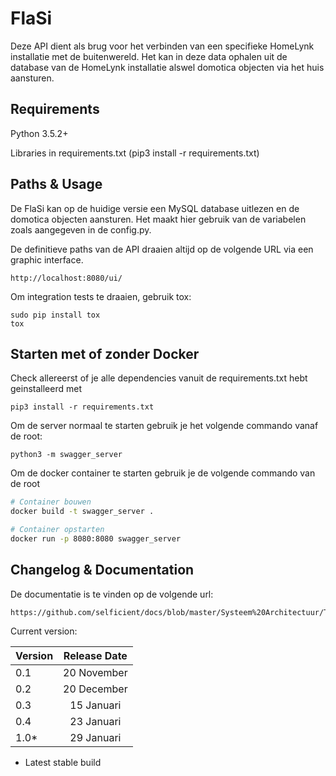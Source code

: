 # FlaSi
Deze API dient als brug voor het verbinden van een specifieke HomeLynk installatie met de buitenwereld.
Het kan in deze data ophalen uit de database van de HomeLynk installatie alswel domotica objecten via het huis aansturen.

## Requirements
Python 3.5.2+

Libraries in requirements.txt (pip3 install -r requirements.txt)

## Paths & Usage
De FlaSi kan op de huidige versie een MySQL database uitlezen en de domotica objecten aansturen.
Het maakt hier gebruik van de variabelen zoals aangegeven in de config.py.

De definitieve paths van de API draaien altijd op de volgende URL via een graphic interface.

```
http://localhost:8080/ui/
```


Om integration tests te draaien, gebruik tox:
```
sudo pip install tox
tox
```

## Starten met of zonder Docker
Check allereerst of je alle dependencies vanuit de requirements.txt hebt geinstalleerd met 
```
pip3 install -r requirements.txt
```

Om de server normaal te starten gebruik je het volgende commando vanaf de root:
```
python3 -m swagger_server
```

Om de docker container te starten gebruik je de volgende commando van de root
```bash
# Container bouwen
docker build -t swagger_server .

# Container opstarten
docker run -p 8080:8080 swagger_server
```

## Changelog & Documentation
De documentatie is te vinden op de volgende url:
```
https://github.com/selficient/docs/blob/master/Systeem%20Architectuur/Technisch%20ontwerp.pdf
```

Current version:

| Version  | Release Date  |
| -------- |:-------------:|
| 0.1      | 20 November   |
| 0.2      | 20 December   |
| 0.3      | 15 Januari    |
| 0.4      | 23 Januari    |
| 1.0*     | 29 Januari    |

* Latest stable build
